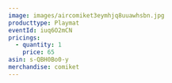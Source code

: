 ```yaml
---
image: images/aircomiket3eymhjq8uuawhsbn.jpg
producttype: Playmat
eventId: iuq6O2mCN
pricings:
  - quantity: 1
    price: 65
asin: s-QBH0Bo0-y
merchandise: comiket
---
```


